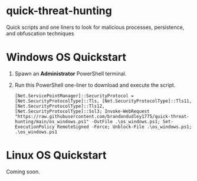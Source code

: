 # quick-threat-hunting
Quick scripts and one liners to look for malicious processes, persistence, and obfuscation techniques

# Windows OS Quickstart
1. Spawn an **Administrator** PowerShell terminal.
2. Run this PowerShell one-liner to download and execute the script.
   
   `[Net.ServicePointManager]::SecurityProtocol = [Net.SecurityProtocolType]::Tls, [Net.SecurityProtocolType]::Tls11, [Net.SecurityProtocolType]::Tls12, [Net.SecurityProtocolType]::Ssl3; Invoke-WebRequest "https://raw.githubusercontent.com/brandondudley1775/quick-threat-hunting/main/os_windows.ps1" -OutFile .\os_windows.ps1; Set-ExecutionPolicy RemoteSigned -Force; Unblock-File .\os_windows.ps1; .\os_windows.ps1`

# Linux OS Quickstart
Coming soon.
